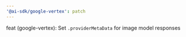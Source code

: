 ```yaml
---
'@ai-sdk/google-vertex': patch
---
```


feat (google-vertex): Set `.providerMetaData` for image model responses
